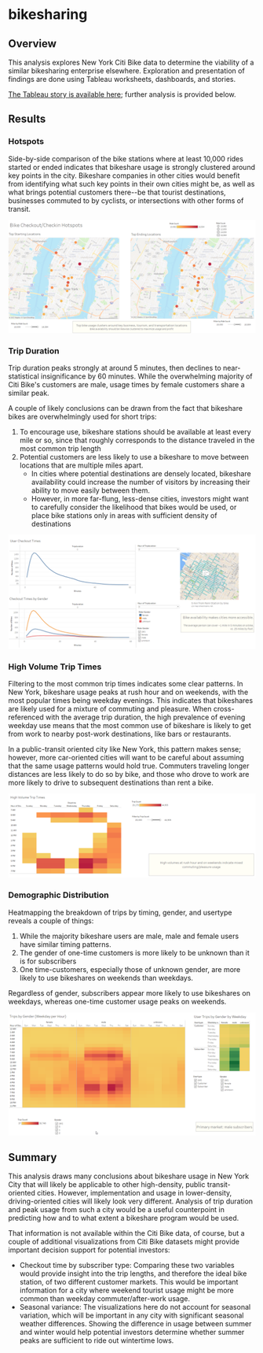 # bikesharing

## Overview

This analysis explores New York Citi Bike data to determine the viability of a similar bikesharing enterprise elsewhere. Exploration and presentation of findings are done using Tableau worksheets, dashboards, and stories. 

[The Tableau story is available here](https://public.tableau.com/app/profile/katelin.burke/viz/BikeshareBusinessValue/BikeshareBusinessValue?publish=yes); further analysis is provided below.

## Results

### Hotspots

Side-by-side comparison of the bike stations where at least 10,000 rides started or ended indicates that bikeshare usage is strongly clustered around key points in the city. Bikeshare companies in other cities would benefit from identifying what such key points in their own cities might be, as well as what brings potential customers there--be that tourist destinations, businesses commuted to by cyclists, or intersections with other forms of transit.

![Hotspots](story_screenshots/story1_hotspots.png)

### Trip Duration

Trip duration peaks strongly at around 5 minutes, then declines to near-statistical insignificance by 60 minutes. While the overwhelming majority of Citi Bike's customers are male, usage times by female customers share a similar peak.

A couple of likely conclusions can be drawn from the fact that bikeshare bikes are overwhelmingly used for short trips:
1. To encourage use, bikeshare stations should be available at least every mile or so, since that roughly corresponds to the distance traveled in the most common trip length
2. Potential customers are less likely to use a bikeshare to move between locations that are multiple miles apart. 
    * In cities where potential destinations are densely located, bikeshare availability could increase the number of visitors by increasing their ability to move easily between them. 
    * However, in more far-flung, less-dense cities, investors might want to carefully consider the likelihood that bikes would be used, or place bike stations only in areas with sufficient density of destinations

![Checkout Times](story_screenshots/story2_checkout_times.png)

### High Volume Trip Times

Filtering to the most common trip times indicates some clear patterns. In New York, bikeshare usage peaks at rush hour and on weekends, with the most popular times being weekday evenings. This indicates that bikeshares are likely used for a mixture of commuting and pleasure. When cross-referenced with the average trip duration, the high prevalence of evening weekday use means that the most common use of bikeshare is likely to get from work to nearby post-work destinations, like bars or restaurants.

In a public-transit oriented city like New York, this pattern makes sense; however, more car-oriented cities will want to be careful about assuming that the same usage patterns would hold true. Commuters traveling longer distances are less likely to do so by bike, and those who drove to work are more likely to drive to subsequent destinations than rent a bike.

![Peak Trip Times](story_screenshots/story3_peak_triptimes.png)

### Demographic Distribution

Heatmapping the breakdown of trips by timing, gender, and usertype reveals a couple of things:
1. While the majority bikeshare users are male, male and female users have similar timing patterns.
2. The gender of one-time customers is more likely to be unknown than it is for subscribers
3. One time-customers, especially those of unknown gender, are more likely to use bikeshares on weekends than weekdays. 

Regardless of gender, subscribers appear more likely to use bikeshares on weekdays, whereas one-time customer usage peaks on weekends.

![Gender Distribution](story_screenshots/story4_gender_distribution.png)

## Summary

This analysis draws many conclusions about bikeshare usage in New York City that will likely be applicable to other high-density, public transit-oriented cities. However, implementation and usage in lower-density, driving-oriented cities will likely look very different. Analysis of trip duration and peak usage from such a city would be a useful counterpoint in predicting how and to what extent a bikeshare program would be used.

That information is not available within the Citi Bike data, of course, but a couple of additional visualizations from Citi Bike datasets might provide important decision support for potential investors:

* Checkout time by subscriber type: Comparing these two variables would provide insight into the trip lengths, and therefore the ideal bike station, of two different customer markets. This would be important information for a city where weekend tourist usage might be more common than weekday commuter/after-work usage.
* Seasonal variance: The visualizations here do not account for seasonal variation, which will be important in any city with significant seasonal weather differences. Showing the difference in usage between summer and winter would help potential investors determine whether summer peaks are sufficient to ride out wintertime lows.